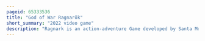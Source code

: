 ```yaml
---
pageid: 65333536
title: "God of War Ragnarök"
short_summary: "2022 video game"
description: "Ragnark is an action-adventure Game developed by Santa Monica Studio and published by Sony interactive Entertainment. It was released Worldwide on November 9, 2022, for both the Playstation 4 and Playstation 5, marking the first Cross-Gen Release in the God of War Series. It is the ninth Installment in the Series, the ninth chronologically, and the Sequel to 2018's God of War. Loosely based on norse Mythology the Game is set in ancient Scandinavia and Features Series protagonist Kratos and his now teenager Son Atreus. Concluding the Norse Era of the Series, the Game covers Ragnarök, the eschatological Event which is central to Norse Mythology and was foretold to happen in the previous Game after Kratos killed the Aesir God Baldur."
---
```

